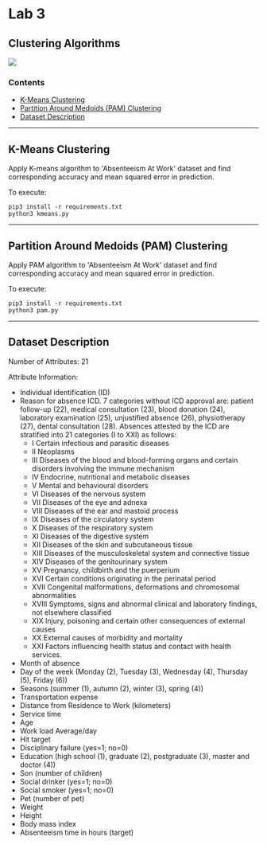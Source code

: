 # Lab 3
## Clustering Algorithms

![](https://img.shields.io/badge/language-python-blueviolet)

### Contents
* [K-Means Clustering](#a)
* [Partition Around Medoids (PAM) Clustering](#b)
* [Dataset Description](#c)

___

<a name="a"></a>
## K-Means Clustering

Apply K-means algorithm to 'Absenteeism At Work' dataset and find corresponding accuracy and mean squared error in prediction.

To execute:
```
pip3 install -r requirements.txt
python3 kmeans.py
```
___

<a name="b"></a>
## Partition Around Medoids (PAM) Clustering

Apply PAM algorithm to 'Absenteeism At Work' dataset and find corresponding accuracy and mean squared error in prediction.

To execute:
```
pip3 install -r requirements.txt
python3 pam.py
```
___

<a name="c"></a>
## Dataset Description

Number of Attributes: 21

Attribute Information:
* Individual identification (ID)
* Reason for absence ICD. 7 categories without ICD approval are: patient follow-up (22), medical consultation (23), blood donation (24), laboratory examination (25), unjustified absence (26), physiotherapy (27), dental consultation (28). Absences attested by the ICD are stratified into 21 categories (I to XXI) as follows:
  + I Certain infectious and parasitic diseases
  + II Neoplasms
  + III Diseases of the blood and blood-forming organs and certain disorders involving the immune mechanism
  + IV Endocrine, nutritional and metabolic diseases
  + V Mental and behavioural disorders
  + VI Diseases of the nervous system
  + VII Diseases of the eye and adnexa
  + VIII Diseases of the ear and mastoid process
  + IX Diseases of the circulatory system
  + X Diseases of the respiratory system
  + XI Diseases of the digestive system
  + XII Diseases of the skin and subcutaneous tissue
  + XIII Diseases of the musculoskeletal system and connective tissue
  + XIV Diseases of the genitourinary system
  + XV Pregnancy, childbirth and the puerperium
  + XVI Certain conditions originating in the perinatal period
  + XVII Congenital malformations, deformations and chromosomal abnormalities
  + XVIII Symptoms, signs and abnormal clinical and laboratory findings, not elsewhere classified
  + XIX Injury, poisoning and certain other consequences of external causes
  + XX External causes of morbidity and mortality
  + XXI Factors influencing health status and contact with health services.
* Month of absence
* Day of the week (Monday (2), Tuesday (3), Wednesday (4), Thursday (5), Friday (6))
* Seasons (summer (1), autumn (2), winter (3), spring (4))
* Transportation expense
* Distance from Residence to Work (kilometers)
* Service time
* Age
* Work load Average/day
* Hit target
* Disciplinary failure (yes=1; no=0)
* Education (high school (1), graduate (2), postgraduate (3), master and doctor (4))
* Son (number of children)
* Social drinker (yes=1; no=0)
* Social smoker (yes=1; no=0)
* Pet (number of pet)
* Weight
* Height
* Body mass index
* Absenteeism time in hours (target) 